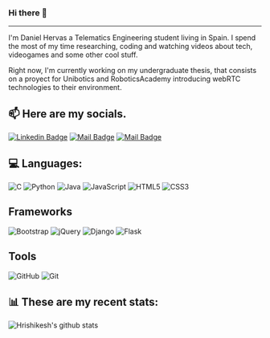 ### Hi there 👋

<hr>

<!--
**dhrodao/dhrodao** is a ✨ _special_ ✨ repository because its `README.md` (this file) appears on your GitHub profile.

Here are some ideas to get you started:

- 🔭 I’m currently working on ...
- 🌱 I’m currently learning ...
- 👯 I’m looking to collaborate on ...
- 🤔 I’m looking for help with ...
- 💬 Ask me about ...
- 📫 How to reach me: ...
- 😄 Pronouns: ...
- ⚡ Fun fact: ...
-->

I'm Daniel Hervas a Telematics Engineering student living in Spain. I spend the most of my time researching, coding and watching videos about tech, videogames and some other cool stuff.

Right now, I'm currently working on my undergraduate thesis, that consists on a proyect for Unibotics and RoboticsAcademy introducing webRTC technologies to their environment.

## :mailbox: Here are my socials.

[![Linkedin Badge](https://img.shields.io/badge/-danielhervasrodao-0e76a8?style=flat&labelColor=0e76a8&logo=linkedin&logoColor=white)](https://www.linkedin.com/in/danielhervasrodao/) 
[![Mail Badge](https://img.shields.io/badge/-@dxniiimst-e84393?style=flat&labelColor=e84393&logo=instagram&logoColor=white)](https://instagram.com/dxiiimst)
[![Mail Badge](https://img.shields.io/badge/-Daniel_Hervás_Rodao-c0392b?style=flat&labelColor=c0392b&logo=gmail&logoColor=white)](mailto:danielhervasrodao@gmail.com)

## :computer: Languages:

![C](https://img.shields.io/badge/c-%2300599C.svg?style=for-the-badge&logo=c&logoColor=white)
![Python](https://img.shields.io/badge/python-%2314354C.svg?style=for-the-badge&logo=python&logoColor=white)
![Java](https://img.shields.io/badge/java-%23ED8B00.svg?style=for-the-badge&logo=java&logoColor=white)
![JavaScript](https://img.shields.io/badge/javascript-%23323330.svg?style=for-the-badge&logo=javascript&logoColor=%23F7DF1E)
![HTML5](https://img.shields.io/badge/html5-%23E34F26.svg?style=for-the-badge&logo=html5&logoColor=white)
![CSS3](https://img.shields.io/badge/css3-%231572B6.svg?style=for-the-badge&logo=css3&logoColor=white)

## Frameworks

![Bootstrap](https://img.shields.io/badge/bootstrap-%23563D7C.svg?style=for-the-badge&logo=bootstrap&logoColor=white)
![jQuery](https://img.shields.io/badge/jquery-%230769AD.svg?style=for-the-badge&logo=jquery&logoColor=white)
![Django](https://img.shields.io/badge/django-%23092E20.svg?style=for-the-badge&logo=django&logoColor=white)
![Flask](https://img.shields.io/badge/flask-%23000.svg?style=for-the-badge&logo=flask&logoColor=white)

## Tools

![GitHub](https://img.shields.io/badge/github-%23121011.svg?style=for-the-badge&logo=github&logoColor=white)
![Git](https://img.shields.io/badge/git-%23F05033.svg?style=for-the-badge&logo=git&logoColor=white)

## :bar_chart: These are my recent stats:
  
![Hrishikesh's github stats](https://github-readme-stats.vercel.app/api/?username=dhrodao&show_icons=true&title_color=fff&icon_color=79ff97&text_color=9f9f9f&bg_color=151515)

